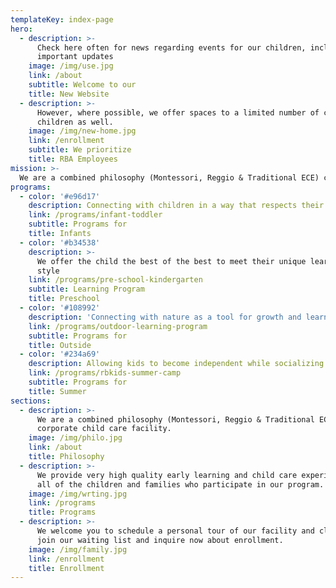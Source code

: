 ```yaml
---
templateKey: index-page
hero:
  - description: >-
      Check here often for news regarding events for our children, including
      important updates
    image: /img/use.jpg
    link: /about
    subtitle: Welcome to our
    title: New Website
  - description: >-
      However, where possible, we offer spaces to a limited number of community
      children as well.
    image: /img/new-home.jpg
    link: /enrollment
    subtitle: We prioritize
    title: RBA Employees
mission: >-
  We are a combined philosophy (Montessori, Reggio & Traditional ECE) corporate child care facility. Our state of the art facility and care team offer a child centred, nurturing environment for infants, toddlers, preschoolers and school age children.
programs:
  - color: '#e96d17'
    description: Connecting with children in a way that respects their needs.
    link: /programs/infant-toddler
    subtitle: Programs for
    title: Infants
  - color: '#b34538'
    description: >-
      We offer the child the best of the best to meet their unique learning
      style
    link: /programs/pre-school-kindergarten
    subtitle: Learning Program
    title: Preschool
  - color: '#108992'
    description: 'Connecting with nature as a tool for growth and learning '
    link: /programs/outdoor-learning-program
    subtitle: Programs for
    title: Outside
  - color: '#234a69'
    description: Allowing kids to become independent while socializing with new friends
    link: /programs/rbkids-summer-camp
    subtitle: Programs for
    title: Summer
sections:
  - description: >-
      We are a combined philosophy (Montessori, Reggio & Traditional ECE)
      corporate child care facility.
    image: /img/philo.jpg
    link: /about
    title: Philosophy
  - description: >-
      We provide very high quality early learning and child care experiences for
      all of the children and families who participate in our program.
    image: /img/wrting.jpg
    link: /programs
    title: Programs
  - description: >-
      We welcome you to schedule a personal tour of our facility and classrooms,
      join our waiting list and inquire now about enrollment.
    image: /img/family.jpg
    link: /enrollment
    title: Enrollment
---
```


